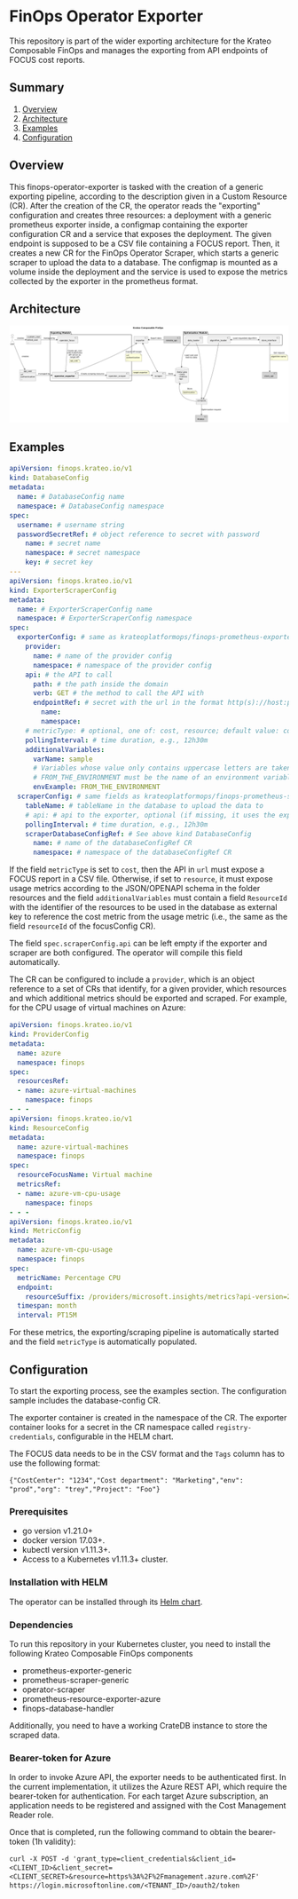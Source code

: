 # FinOps Operator Exporter
This repository is part of the wider exporting architecture for the Krateo Composable FinOps and manages the exporting from API endpoints of FOCUS cost reports. 

## Summary

1. [Overview](#overview)
2. [Architecture](#architecture)
3. [Examples](#examples)
4. [Configuration](#configuration)

## Overview
This finops-operator-exporter is tasked with the creation of a generic exporting pipeline, according to the description given in a Custom Resource (CR). After the creation of the CR, the operator reads the "exporting" configuration and creates three resources: a deployment with a generic prometheus exporter inside, a configmap containing the exporter configuration CR and a service that exposes the deployment. The given endpoint is supposed to be a CSV file containing a FOCUS report. Then, it creates a new CR for the FinOps Operator Scraper, which starts a generic scraper to upload the data to a database. The configmap is mounted as a volume inside the deployment and the service is used to expose the metrics collected by the exporter in the prometheus format.

## Architecture
![Krateo Composable FinOps Operator Exporter](resources/images/KCF-operator-exporter.png)

## Examples
```yaml
apiVersion: finops.krateo.io/v1
kind: DatabaseConfig
metadata:
  name: # DatabaseConfig name
  namespace: # DatabaseConfig namespace
spec:
  username: # username string
  passwordSecretRef: # object reference to secret with password
    name: # secret name
    namespace: # secret namespace
    key: # secret key
---
apiVersion: finops.krateo.io/v1
kind: ExporterScraperConfig
metadata:
  name: # ExporterScraperConfig name
  namespace: # ExporterScraperConfig namespace
spec:
  exporterConfig: # same as krateoplatformops/finops-prometheus-exporter-generic
    provider: 
      name: # name of the provider config
      namespace: # namespace of the provider config
    api: # the API to call
      path: # the path inside the domain
      verb: GET # the method to call the API with
      endpointRef: # secret with the url in the format http(s)://host:port, it can contain variables, such as http://<varName>.com:<envExample>, which will be compiled with the additionalVariables fields
        name: 
        namespace:
    # metricType: # optional, one of: cost, resource; default value: cost
    pollingInterval: # time duration, e.g., 12h30m
    additionalVariables:
      varName: sample
      # Variables whose value only contains uppercase letters are taken from environment variables
      # FROM_THE_ENVIRONMENT must be the name of an environment variable inside the target exporter container (e.g., kubernetes services)
      envExample: FROM_THE_ENVIRONMENT
  scraperConfig: # same fields as krateoplatformops/finops-prometheus-scraper-generic
    tableName: # tableName in the database to upload the data to
    # api: # api to the exporter, optional (if missing, it uses the exporter)
    pollingInterval: # time duration, e.g., 12h30m
    scraperDatabaseConfigRef: # See above kind DatabaseConfig
      name: # name of the databaseConfigRef CR 
      namespace: # namespace of the databaseConfigRef CR
```
If the field `metricType` is set to `cost`, then the API in `url` must expose a FOCUS report in a CSV file. Otherwise, if set to `resource`, it must expose usage metrics according to the JSON/OPENAPI schema in the folder resources and the field `additionalVariables` must contain a field `ResourceId` with the identifier of the resources to be used in the database as external key to reference the cost metric from the usage metric (i.e., the same as the field `resourceId` of the focusConfig CR).

The field `spec.scraperConfig.api` can be left empty if the exporter and scraper are both configured. The operator will compile this field automatically.

The CR can be configured to include a `provider`, which is an object reference to a set of CRs that identify, for a given provider, which resources and which additional metrics should be exported and scraped. For example, for the CPU usage of virtual machines on Azure:
```yaml
apiVersion: finops.krateo.io/v1
kind: ProviderConfig
metadata:
  name: azure
  namespace: finops
spec:
  resourcesRef:
  - name: azure-virtual-machines
    namespace: finops
- - -
apiVersion: finops.krateo.io/v1
kind: ResourceConfig
metadata:
  name: azure-virtual-machines
  namespace: finops
spec:
  resourceFocusName: Virtual machine
  metricsRef:
  - name: azure-vm-cpu-usage
    namespace: finops
- - -
apiVersion: finops.krateo.io/v1
kind: MetricConfig
metadata:
  name: azure-vm-cpu-usage
  namespace: finops
spec:
  metricName: Percentage CPU
  endpoint:
    resourceSuffix: /providers/microsoft.insights/metrics?api-version=2023-10-01
  timespan: month
  interval: PT15M
```
For these metrics, the exporting/scraping pipeline is automatically started and the field `metricType` is automatically populated.

## Configuration
To start the exporting process, see the examples section. The configuration sample includes the database-config CR.

The exporter container is created in the namespace of the CR. The exporter container looks for a secret in the CR namespace called `registry-credentials`, configurable in the HELM chart.

The FOCUS data needs to be in the CSV format and the `Tags` column has to use the following format:
```
{"CostCenter": "1234","Cost department": "Marketing","env": "prod","org": "trey","Project": "Foo"}
```

### Prerequisites
- go version v1.21.0+
- docker version 17.03+.
- kubectl version v1.11.3+.
- Access to a Kubernetes v1.11.3+ cluster.

### Installation with HELM
The operator can be installed through its [Helm chart](https://github.com/krateoplatformops/finops-operator-exporter-chart).

### Dependencies
To run this repository in your Kubernetes cluster, you need to install the following Krateo Composable FinOps components
 - prometheus-exporter-generic
 - prometheus-scraper-generic
 - operator-scraper
 - prometheus-resource-exporter-azure
 - finops-database-handler

Additionally, you need to have a working CrateDB instance to store the scraped data.

### Bearer-token for Azure
In order to invoke Azure API, the exporter needs to be authenticated first. In the current implementation, it utilizes the Azure REST API, which require the bearer-token for authentication. For each target Azure subscription, an application needs to be registered and assigned with the Cost Management Reader role.

Once that is completed, run the following command to obtain the bearer-token (1h validity):
```
curl -X POST -d 'grant_type=client_credentials&client_id=<CLIENT_ID>&client_secret=<CLIENT_SECRET>&resource=https%3A%2F%2Fmanagement.azure.com%2F' https://login.microsoftonline.com/<TENANT_ID>/oauth2/token
```